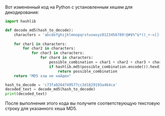 Вот измененный код на Python с установленным хешем для декодирования:

```python
import hashlib

def decode_md5(hash_to_decode):
    characters = 'abcdefghijklmnopqrstuvwxyz0123456789!@#$%^&*()_+-=[]{}|;:,.<>?'
    
    for char1 in characters:
        for char2 in characters:
            for char3 in characters:
                for char4 in characters:
                    possible_combination = char1 + char2 + char3 + char4
                    if hashlib.md5(possible_combination.encode()).hexdigest() == hash_to_decode:
                        return possible_combination
    return "MD5 хэш не найден"

hash_to_decode = 'c73fa0264749577cc3d1829193a464ca'
decoded_text = decode_md5(hash_to_decode)
print(decoded_text)
```

После выполнения этого кода вы получите соответствующую текстовую строку для указанного хеша MD5. 